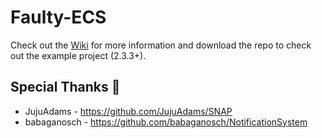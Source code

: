 # Faulty-ECS

Check out the [Wiki](https://github.com/FaultyFunctions/Faulty-ECS/wiki) for more information and download the repo to check out the example project (2.3.3+).

## Special Thanks 🙌
* JujuAdams - https://github.com/JujuAdams/SNAP
* babaganosch - https://github.com/babaganosch/NotificationSystem
